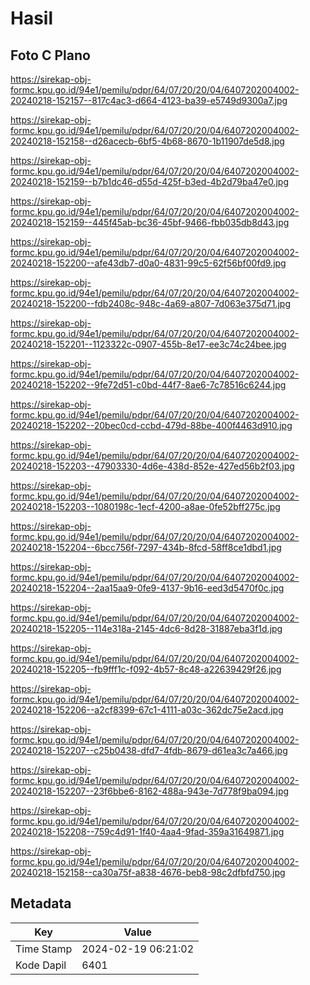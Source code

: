 # Hasil

## Foto C Plano

https://sirekap-obj-formc.kpu.go.id/94e1/pemilu/pdpr/64/07/20/20/04/6407202004002-20240218-152157--817c4ac3-d664-4123-ba39-e5749d9300a7.jpg

https://sirekap-obj-formc.kpu.go.id/94e1/pemilu/pdpr/64/07/20/20/04/6407202004002-20240218-152158--d26acecb-6bf5-4b68-8670-1b11907de5d8.jpg

https://sirekap-obj-formc.kpu.go.id/94e1/pemilu/pdpr/64/07/20/20/04/6407202004002-20240218-152159--b7b1dc46-d55d-425f-b3ed-4b2d79ba47e0.jpg

https://sirekap-obj-formc.kpu.go.id/94e1/pemilu/pdpr/64/07/20/20/04/6407202004002-20240218-152159--445f45ab-bc36-45bf-9466-fbb035db8d43.jpg

https://sirekap-obj-formc.kpu.go.id/94e1/pemilu/pdpr/64/07/20/20/04/6407202004002-20240218-152200--afe43db7-d0a0-4831-99c5-62f56bf00fd9.jpg

https://sirekap-obj-formc.kpu.go.id/94e1/pemilu/pdpr/64/07/20/20/04/6407202004002-20240218-152200--fdb2408c-948c-4a69-a807-7d063e375d71.jpg

https://sirekap-obj-formc.kpu.go.id/94e1/pemilu/pdpr/64/07/20/20/04/6407202004002-20240218-152201--1123322c-0907-455b-8e17-ee3c74c24bee.jpg

https://sirekap-obj-formc.kpu.go.id/94e1/pemilu/pdpr/64/07/20/20/04/6407202004002-20240218-152202--9fe72d51-c0bd-44f7-8ae6-7c78516c6244.jpg

https://sirekap-obj-formc.kpu.go.id/94e1/pemilu/pdpr/64/07/20/20/04/6407202004002-20240218-152202--20bec0cd-ccbd-479d-88be-400f4463d910.jpg

https://sirekap-obj-formc.kpu.go.id/94e1/pemilu/pdpr/64/07/20/20/04/6407202004002-20240218-152203--47903330-4d6e-438d-852e-427ed56b2f03.jpg

https://sirekap-obj-formc.kpu.go.id/94e1/pemilu/pdpr/64/07/20/20/04/6407202004002-20240218-152203--1080198c-1ecf-4200-a8ae-0fe52bff275c.jpg

https://sirekap-obj-formc.kpu.go.id/94e1/pemilu/pdpr/64/07/20/20/04/6407202004002-20240218-152204--6bcc756f-7297-434b-8fcd-58ff8ce1dbd1.jpg

https://sirekap-obj-formc.kpu.go.id/94e1/pemilu/pdpr/64/07/20/20/04/6407202004002-20240218-152204--2aa15aa9-0fe9-4137-9b16-eed3d5470f0c.jpg

https://sirekap-obj-formc.kpu.go.id/94e1/pemilu/pdpr/64/07/20/20/04/6407202004002-20240218-152205--114e318a-2145-4dc6-8d28-31887eba3f1d.jpg

https://sirekap-obj-formc.kpu.go.id/94e1/pemilu/pdpr/64/07/20/20/04/6407202004002-20240218-152205--fb9fff1c-f092-4b57-8c48-a22639429f26.jpg

https://sirekap-obj-formc.kpu.go.id/94e1/pemilu/pdpr/64/07/20/20/04/6407202004002-20240218-152206--a2cf8399-67c1-4111-a03c-362dc75e2acd.jpg

https://sirekap-obj-formc.kpu.go.id/94e1/pemilu/pdpr/64/07/20/20/04/6407202004002-20240218-152207--c25b0438-dfd7-4fdb-8679-d61ea3c7a466.jpg

https://sirekap-obj-formc.kpu.go.id/94e1/pemilu/pdpr/64/07/20/20/04/6407202004002-20240218-152207--23f6bbe6-8162-488a-943e-7d778f9ba094.jpg

https://sirekap-obj-formc.kpu.go.id/94e1/pemilu/pdpr/64/07/20/20/04/6407202004002-20240218-152208--759c4d91-1f40-4aa4-9fad-359a31649871.jpg

https://sirekap-obj-formc.kpu.go.id/94e1/pemilu/pdpr/64/07/20/20/04/6407202004002-20240218-152158--ca30a75f-a838-4676-beb8-98c2dfbfd750.jpg


## Metadata

| Key        | Value               |
| ---------- | ------------------- |
| Time Stamp | 2024-02-19 06:21:02 |
| Kode Dapil | 6401                |



